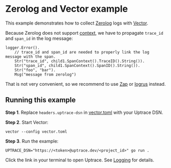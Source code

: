# Zerolog and Vector example

This example demonstrates how to collect [Zerolog](https://github.com/rs/zerolog) logs with
[Vector](https://vector.dev/).

Because Zerolog does not support
[context](https://uptrace.dev/opentelemetry/go-tracing.html#context), we have to propagate
`trace_id` and `span_id` in the log message:

```shell
logger.Error().
	// trace_id and span_id are needed to properly link the log message with the span.
	Str("trace_id", child1.SpanContext().TraceID().String()).
	Str("span_id", child1.SpanContext().SpanID().String()).
	Str("foo", "bar").
	Msg("message from zerolog")
```

That is not very convenient, so we recommend to use
[Zap](https://github.com/uptrace/opentelemetry-go-extra/tree/main/otelzap) or
[logrus](https://github.com/uptrace/opentelemetry-go-extra/tree/main/otellogrus) instead.

## Running this example

**Step 1**. Replace `headers.uptrace-dsn` in [vector.toml](vector.toml) with your Uptrace DSN.

**Step 2**. Start Vector:

```shell
vector --config vector.toml
```

**Step 3**. Run the example:

```shell
UPTRACE_DSN="https://<token>@uptrace.dev/<project_id>" go run .
```

Click the link in your terminal to open Uptrace. See
[Logging](https://uptrace.dev/docs/logging.html) for details.
